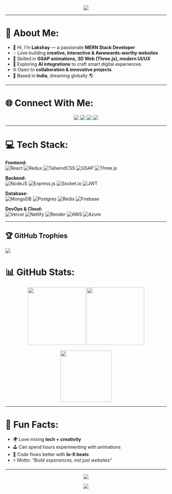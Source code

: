 <!-- Banner -->
<p align="center">
  <img src="https://capsule-render.vercel.app/api?type=waving&color=gradient&height=200&section=header&text=Lakshay%20Gupta&fontSize=50&fontAlignY=35&desc=MERN%20Stack%20Developer%20%7C%20Creative%20Dev%20%7C%20AI%20Explorer&descAlignY=55&descAlign=50" />
</p>

---

# 💫 About Me:
- 👋 Hi, I’m **Lakshay** — a passionate **MERN Stack Developer**  
- 💡 Love building **creative, interactive & Awwwards-worthy websites**  
- 🎨 Skilled in **GSAP animations, 3D Web (Three.js), modern UI/UX**  
- 🤖 Exploring **AI integrations** to craft smart digital experiences  
- 🌐 Open to **collaboration & innovative projects**  
- 📍 Based in **India**, dreaming globally 🌎  

---

# 🌐 Connect With Me:
<p align="center">
  <a href="https://linkedin.com/in/lakshay--gupta"><img src="https://img.shields.io/badge/LinkedIn-%230077B5.svg?&style=for-the-badge&logo=linkedin&logoColor=white" /></a>
  <a href="https://x.com/Lakshay2709"><img src="https://img.shields.io/badge/Twitter-%23000000.svg?&style=for-the-badge&logo=X&logoColor=white" /></a>
  <a href="https://instagram.com/heyy__lakshay"><img src="https://img.shields.io/badge/Instagram-%23E4405F.svg?&style=for-the-badge&logo=instagram&logoColor=white" /></a>
  <a href="mailto:laksh8403@gmail.com"><img src="https://img.shields.io/badge/Email-D14836?&style=for-the-badge&logo=gmail&logoColor=white" /></a>
</p>

---

# 💻 Tech Stack:
**Frontend:**  
![React](https://img.shields.io/badge/react-%2320232a.svg?style=for-the-badge&logo=react&logoColor=%2361DAFB)
![Redux](https://img.shields.io/badge/redux-%23593d88.svg?style=for-the-badge&logo=redux&logoColor=white)
![TailwindCSS](https://img.shields.io/badge/tailwindcss-%2338B2AC.svg?style=for-the-badge&logo=tailwind-css&logoColor=white)
![GSAP](https://img.shields.io/badge/GSAP-%23323330.svg?style=for-the-badge&logo=greensock&logoColor=88CE02)
![Three.js](https://img.shields.io/badge/three.js-black?style=for-the-badge&logo=three.js&logoColor=white)

**Backend:**  
![NodeJS](https://img.shields.io/badge/node.js-6DA55F?style=for-the-badge&logo=node.js&logoColor=white)
![Express.js](https://img.shields.io/badge/express.js-%23404d59.svg?style=for-the-badge&logo=express&logoColor=white)
![Socket.io](https://img.shields.io/badge/Socket.io-black?style=for-the-badge&logo=socket.io&logoColor=white)
![JWT](https://img.shields.io/badge/JWT-black?style=for-the-badge&logo=JSON%20web%20tokens)

**Database:**  
![MongoDB](https://img.shields.io/badge/MongoDB-%234ea94b.svg?style=for-the-badge&logo=mongodb&logoColor=white)
![Postgres](https://img.shields.io/badge/postgres-%23316192.svg?style=for-the-badge&logo=postgresql&logoColor=white)
![Redis](https://img.shields.io/badge/redis-%23DD0031.svg?style=for-the-badge&logo=redis&logoColor=white)
![Firebase](https://img.shields.io/badge/firebase-%23039BE5.svg?style=for-the-badge&logo=firebase)

**DevOps & Cloud:**  
![Vercel](https://img.shields.io/badge/Vercel-%23000000.svg?style=for-the-badge&logo=vercel&logoColor=white)
![Netlify](https://img.shields.io/badge/netlify-%23000000.svg?style=for-the-badge&logo=netlify&logoColor=00C7B7)
![Render](https://img.shields.io/badge/Render-%23430098.svg?style=for-the-badge&logo=render&logoColor=white)
![AWS](https://img.shields.io/badge/AWS-%23FF9900.svg?style=for-the-badge&logo=amazon-aws&logoColor=white)
![Azure](https://img.shields.io/badge/Azure-%230072C6.svg?style=for-the-badge&logo=microsoft-azure&logoColor=white)

---

## 🏆 GitHub Trophies
![](https://github-profile-trophy.vercel.app/?username=lakshaygupta2004&theme=onedark&no-frame=false&no-bg=false&margin-w=4)

# 📊 GitHub Stats:
<p align="center">
  <img src="https://github-readme-stats.vercel.app/api?username=lakshaygupta2004&theme=tokyonight&hide_border=false&include_all_commits=true&count_private=true" height="180em" />
  <img src="https://github-readme-streak-stats.herokuapp.com/?user=lakshaygupta2004&theme=tokyonight&hide_border=false" height="180em" />
</p>

<p align="center">
  <img src="https://github-readme-stats.vercel.app/api/top-langs/?username=lakshaygupta2004&theme=tokyonight&hide_border=false&layout=compact" height="160em" />
</p>

---

# 🎯 Fun Facts:
- 🌍 Love mixing **tech + creativity**  
- 🕹 Can spend hours experimenting with animations  
- 🎵 Code flows better with **lo-fi beats**  
- ⚡ Motto: _"Build experiences, not just websites"_  

---

<p align="center">
  <img src="https://raw.githubusercontent.com/lakshaygupta2004/lakshaygupta2004/output/github-contribution-grid-snake.svg" />
</p>


<!-- Footer -->
<p align="center">
  <img src="https://capsule-render.vercel.app/api?type=waving&color=gradient&height=120&section=footer"/>
</p>


